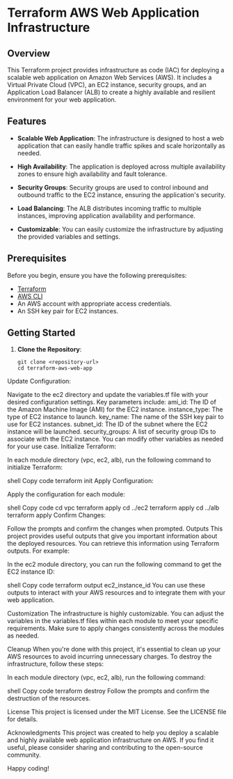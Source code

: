 # Terraform AWS Web Application Infrastructure

## Overview

This Terraform project provides infrastructure as code (IAC) for deploying a scalable web application on Amazon Web Services (AWS). It includes a Virtual Private Cloud (VPC), an EC2 instance, security groups, and an Application Load Balancer (ALB) to create a highly available and resilient environment for your web application.

## Features

- **Scalable Web Application**: The infrastructure is designed to host a web application that can easily handle traffic spikes and scale horizontally as needed.

- **High Availability**: The application is deployed across multiple availability zones to ensure high availability and fault tolerance.

- **Security Groups**: Security groups are used to control inbound and outbound traffic to the EC2 instance, ensuring the application's security.

- **Load Balancing**: The ALB distributes incoming traffic to multiple instances, improving application availability and performance.

- **Customizable**: You can easily customize the infrastructure by adjusting the provided variables and settings.

## Prerequisites

Before you begin, ensure you have the following prerequisites:

- [Terraform](https://www.terraform.io/downloads.html)
- [AWS CLI](https://aws.amazon.com/cli/)
- An AWS account with appropriate access credentials.
- An SSH key pair for EC2 instances.

## Getting Started

1. **Clone the Repository**:

   ```shell
   git clone <repository-url>
   cd terraform-aws-web-app
Update Configuration:

Navigate to the ec2 directory and update the variables.tf file with your desired configuration settings. Key parameters include:
ami_id: The ID of the Amazon Machine Image (AMI) for the EC2 instance.
instance_type: The type of EC2 instance to launch.
key_name: The name of the SSH key pair to use for EC2 instances.
subnet_id: The ID of the subnet where the EC2 instance will be launched.
security_groups: A list of security group IDs to associate with the EC2 instance.
You can modify other variables as needed for your use case.
Initialize Terraform:

In each module directory (vpc, ec2, alb), run the following command to initialize Terraform:

shell
Copy code
terraform init
Apply Configuration:

Apply the configuration for each module:

shell
Copy code
cd vpc
terraform apply
cd ../ec2
terraform apply
cd ../alb
terraform apply
Confirm Changes:

Follow the prompts and confirm the changes when prompted.
Outputs
This project provides useful outputs that give you important information about the deployed resources. You can retrieve this information using Terraform outputs. For example:

In the ec2 module directory, you can run the following command to get the EC2 instance ID:

shell
Copy code
terraform output ec2_instance_id
You can use these outputs to interact with your AWS resources and to integrate them with your web application.

Customization
The infrastructure is highly customizable. You can adjust the variables in the variables.tf files within each module to meet your specific requirements. Make sure to apply changes consistently across the modules as needed.

Cleanup
When you're done with this project, it's essential to clean up your AWS resources to avoid incurring unnecessary charges. To destroy the infrastructure, follow these steps:

In each module directory (vpc, ec2, alb), run the following command:

shell
Copy code
terraform destroy
Follow the prompts and confirm the destruction of the resources.

License
This project is licensed under the MIT License. See the LICENSE file for details.

Acknowledgments
This project was created to help you deploy a scalable and highly available web application infrastructure on AWS. If you find it useful, please consider sharing and contributing to the open-source community.

Happy coding!